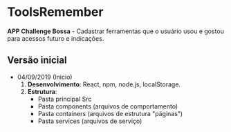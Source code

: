 # ToolsRemember
**APP Challenge Bossa** - 
Cadastrar ferramentas que o usuário usou e gostou para acessos futuro e indicações.

## Versão inicial 
- 04/09/2019 (Inicio)
    1. **Desenvolvimento**: React, npm, node.js, localStorage.
    2. **Estrutura**:
        - Pasta principal Src
        - Pasta components (arquivos de comportamento)
        - Pasta containers (arquivos de estrutura "páginas")
        - Pasta services (arquivos de serviço)
